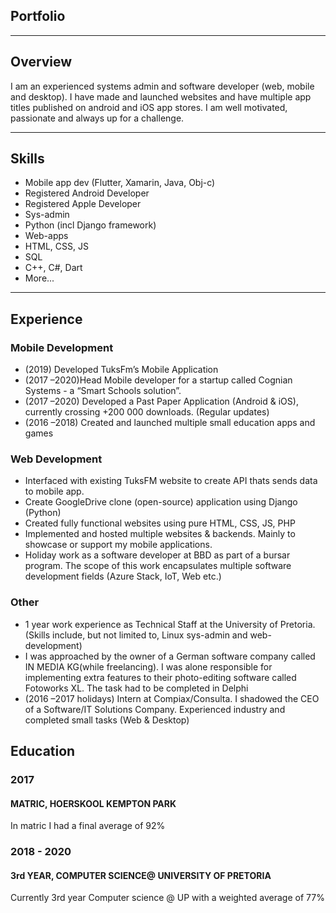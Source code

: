 ## Portfolio

---

## Overview
I am an experienced systems admin and software developer (web, mobile and desktop). I have made and launched websites and have multiple app titles published on android and iOS app stores. I am well motivated, passionate and always up for a challenge.

---

## Skills
 - Mobile app dev (Flutter, Xamarin, Java, Obj-c)
 - Registered Android Developer
 - Registered Apple Developer   
 - Sys-admin
 - Python (incl Django framework)
 - Web-apps
 - HTML, CSS, JS
 - SQL
 - C++, C#, Dart
 - More...

---

## Experience
### Mobile Development
 - (2019) Developed TuksFm’s Mobile Application
 - (2017 –2020)Head Mobile developer for a startup called Cognian Systems - a “Smart Schools solution”.
 - (2017 –2020) Developed a Past Paper Application (Android & iOS), currently crossing +200 000 downloads. (Regular updates)
 - (2016 –2018) Created and launched multiple small education apps and games

### Web Development
- Interfaced with existing TuksFM website to create API thats sends data to mobile app.
- Create GoogleDrive clone (open-source) application using Django (Python)
- Created fully functional websites using pure HTML, CSS, JS, PHP
- Implemented and hosted multiple websites & backends. Mainly to showcase or support my mobile applications.
- Holiday work as a software developer at BBD as part of a bursar program. The scope of this work encapsulates multiple software development fields (Azure Stack, IoT, Web etc.)

### Other
- 1 year work experience as Technical Staff at the University of Pretoria. (Skills include, but not limited to, Linux sys-admin and web-development)  
- I was approached by the owner of a German software company called IN MEDIA KG(while freelancing). I was alone responsible for implementing extra features to their photo-editing software called Fotoworks XL. The task had to be completed in Delphi
- (2016 –2017 holidays) Intern at Compiax/Consulta. I shadowed the CEO of a Software/IT Solutions Company. Experienced industry and completed small tasks (Web & Desktop) 

## Education
### 2017
#### MATRIC, HOERSKOOL KEMPTON PARK
In matric I had a final average of 92%

### 2018 - 2020
#### 3rd YEAR, COMPUTER SCIENCE@ UNIVERSITY OF PRETORIA
Currently 3rd year Computer science @ UP with a weighted average of 77% 